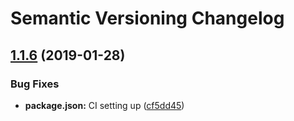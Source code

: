 # Semantic Versioning Changelog

## [1.1.6](https://github.com/iketari/preoccupyjs/compare/v1.1.5...v1.1.6) (2019-01-28)


### Bug Fixes

* **package.json:** CI setting up ([cf5dd45](https://github.com/iketari/preoccupyjs/commit/cf5dd45))
